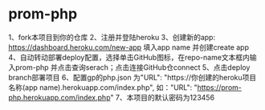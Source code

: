# prom-php


1、fork本项目到你的仓库
2、注册并登陆heroku
3、创建新的app: https://dashboard.heroku.com/new-app 填入app name 并创建create app
4、自动转动部署deploy配置，选择单击GitHub图标，在repo-name文本框内输入prom-php 并点击查询serach；点击连接GitHub仓connect
5、点击deploy branch部署项目
6、配置gp的php.json 为"URL": "https://你创建的heroku项目名称(app name).herokuapp.com/index.php", 如："URL": "https://prom-php.herokuapp.com/index.php"
7、本项目的默认密码为123456

